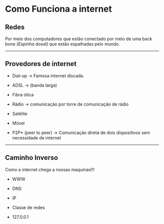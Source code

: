 # Como Funciona a internet

## Redes

Por meio dos computadores que estão conectado por meio de uma back bone *(Espinha dosal)* que estão espalhadas pelo mundo. 

----

## Provedores de internet

- Dial-up -> Famosa internet discada.

- ADSL -> (banda larga) 

- Fibra ótica 

- Rádio -> comunicação por torre de comunicação de rádio

- Satélite 

- Móvel

- P2P* (peer to peer) -> Comunicação direta de dois dispositivos sem necessidade de internet

---

## Caminho Inverso

Como a internet chega a nossas maquinas!!!

- WWW

- DNS

- IP

- Classe de redes

- 127.0.0.1


